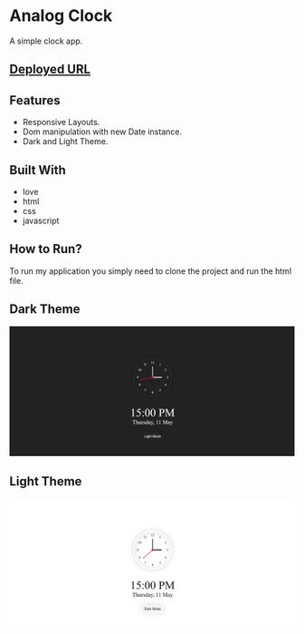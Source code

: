 # Analog Clock

A simple clock app.
<br />

## [Deployed URL](https://lucky-clock.netlify.app/)

## Features

- Responsive Layouts.
- Dom manipulation with new Date instance.
- Dark and Light Theme.

## Built With

- love
- html
- css
- javascript

## How to Run?

To run my application you simply need to clone the project and run the html file.

## Dark Theme

![Dark-Theme](https://github.com/SunilHooda/JavaScript-Projects/blob/main/Analog-Clock/Images/DarkMode.png)

## Light Theme

![Light-Theme](https://github.com/SunilHooda/JavaScript-Projects/blob/main/Analog-Clock/Images/lightMode.png)
